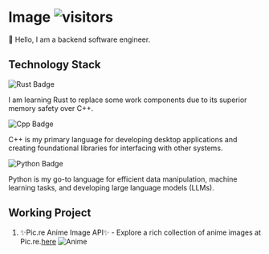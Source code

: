 # Image ![visitors](https://visitor-badge.laobi.icu/badge?page_id=Image.readme)
👋 Hello, I am a backend software engineer.

## Technology Stack

![Rust Badge](https://img.shields.io/badge/-Rust-CE422B?style=flat-square&logo=rust)

I am learning Rust to replace some work components due to its superior memory safety over C++.

![Cpp Badge](https://img.shields.io/badge/-C%2B%2B-aa11cc?style=flat-square&logo=c%2B%2B)

C++ is my primary language for developing desktop applications and creating foundational libraries for interfacing with other systems.

![Python Badge](https://img.shields.io/badge/-Python-ffde57?style=flat-square&logo=Python)

Python is my go-to language for efficient data manipulation, machine learning tasks, and developing large language models (LLMs).

## Working Project
1. ✨Pic.re Anime Image API✨ - Explore a rich collection of anime images at Pic.re.[here](https://pic.re)
![Anime](https://pic.re/images?size=middle&nin=male)
<!--
**tusik/tusik** is a ✨ _special_ ✨ repository because its `README.md` (this file) appears on your GitHub profile.

Here are some ideas to get you started:

- 🔭 I’m currently working on ...
- 🌱 I’m currently learning ...
- 👯 I’m looking to collaborate on ...
- 🤔 I’m looking for help with ...
- 💬 Ask me about ...
- 📫 How to reach me: ...
- 😄 Pronouns: ...
- ⚡ Fun fact: ...
-->
